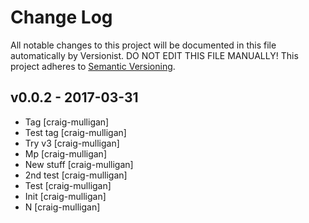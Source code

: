 # Change Log

All notable changes to this project will be documented in this file
automatically by Versionist. DO NOT EDIT THIS FILE MANUALLY!
This project adheres to [Semantic Versioning](http://semver.org/).

## v0.0.2 - 2017-03-31

* Tag [craig-mulligan]
* Test tag [craig-mulligan]
* Try v3 [craig-mulligan]
* Mp [craig-mulligan]
* New stuff [craig-mulligan]
* 2nd test [craig-mulligan]
* Test [craig-mulligan]
* Init [craig-mulligan]
* N [craig-mulligan]
